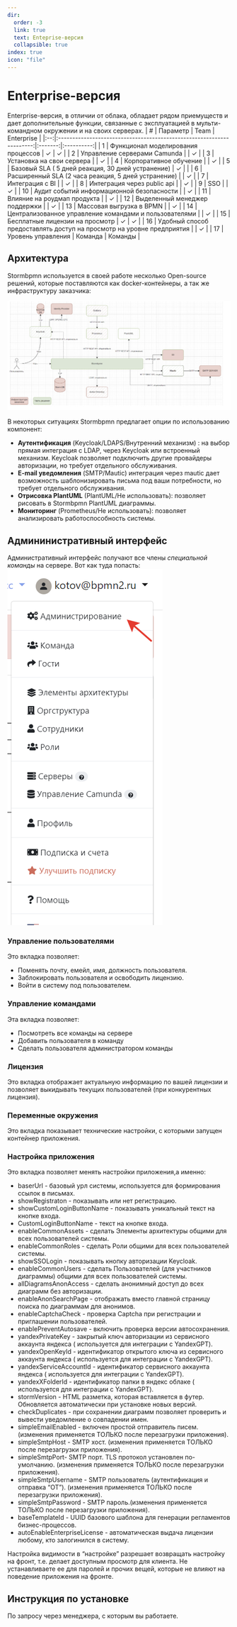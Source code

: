 ```yaml
---
dir:
  order: -3
  link: true
  text: Enteprise-версия
  collapsible: true
index: true
icon: "file"
---
```


# Enterprise-версия


Enterprise-версия, в отличии от облака, обладает рядом приемуществ и дает дополнительные функции, связанные с эксплуатацией в мульти-командном окружении и на своих серверах.
|  # |                                Параметр                               |   Team  | Enterprise |
|:--:|:---------------------------------------------------------------------:|:-------:|:----------:|
|  1 | Функционал моделирования процессов                                    |    ✓    |      ✓     |
|  2 | Управление серверами Camunda                                          |         |      ✓     |
|  3 | Установка на свои сервера                                             |         |      ✓     |
|  4 | Корпоративное обучение                                                |         |      ✓     |
|  5 | Базовый SLA ( 5 дней реакция, 30 дней устранение)                     |    ✓    |            |
|  6 | Расширенный SLA (2 часа реакция, 5 дней устранение)                   |         |      ✓     |
|  7 | Интеграция с BI                                                       |         |      ✓     |
|  8 | Интеграция через public api                                           |         |      ✓     |
|  9 | SSO                                                                   |         |      ✓     |
| 10 | Аудит событий информационной безопасности                             |         |      ✓     |
| 11 | Влияние на роудмап продукта                                           |         |      ✓     |
| 12 | Выделенный менеджер поддержки                                         |         |      ✓     |
| 13 | Массовая выгрузка в BPMN                                              |         |      ✓     |
| 14 | Централизованное управление командами и пользователями                |         |      ✓     |
| 15 | Бесплатные лицензии на просмотр                                       |    ✓    |      ✓     |
| 16 | Удобный способ предоставлять доступ на просмотр на уровне предприятия |         |      ✓     |
| 17 | Уровень управления                                                    | Команда | Команды    |

## Архитектура
Stormbpmn используется в своей работе несколько Open-source решений, которые поставляются как docker-контейнеры, а так же инфраструктуру заказчика:  

![image](storm-arch.png)

В некоторых ситуациях Stormbpmn предлагает опции по использованию компонент:
 - **Аутентификация** (Keycloak/LDAPS/Внутренний механизм) : на выбор прямая интеграция с LDAP, через Keycloak или встроенный механизм. Keycloak позволяет подключить другие провайдеры авторизации, но требует отдельного обслуживания.
 - **E-mail уведомления** (SMTP/Mautic) интеграция через mautic дает возможность шаблонизировать письма под ваши потребности, но требует отдельного обслуживания.
 - **Отрисовка PlantUML** (PlantUML/Не использовать): позволяет рисовать в Stormbpmn PlantUML диаграммы.
 - **Мониторинг** (Prometheus/Не использовать):  позволяет анализировать работоспособность системы.


## Админинистративный интерфейс
Административный интерфейс получают все члены _специальной команды_ на сервере. Вот как туда попасть:
![image](admin-link.png)
### Управление пользователями
Это вкладка позволяет:
- Поменять почту, емейл, имя, должность пользователя.
- Заблокировать пользователя и освободить лицензию.
- Войти в систему под пользователем.
### Управление командами
Эта вкладка позволяет:
- Посмотреть все команды на сервере
- Добавить пользователя в команду
- Сделать пользователя администратором команды
### Лицензия
Это вкладка отображает актуальную информацию по вашей лицензии и позволяет выкидывать текущих пользователей (при конкурентных лицензия).
### Переменные окружения
Это вкладка показывает технические настройки, с которыми запущен контейнер приложения.
### Настройка приложения
Это вкладка позволяет менять настройки приложения,а именно:
- baserUrl - базовый урл системы, используется для формирования ссылок в письмах.
- showRegistraton - показывать или нет регистрацию.
- showCustomLoginButtonName - показывать уникальный текст на кнопке входа.
- CustomLoginButtonName - текст на кнопке входа.
- enableCommonAssets - сделать Элементы архитектуры общими для всех пользователей системы.
- enableCommonRoles - сделать Роли общими для всех пользователей системы.
- showSSOLogin - показывать кнопку авторизации Keycloak.
- enableCommonUsers - сделать Пользователей (для участников диаграммы) общими для всех пользователей системы.
- allDiagramsAnonAccess - сделать анонимный доступ до всех диаграмм без авторизации.
- enableAnonSearchPage - отображать вместо главной страницу поиска по диаграммам для анонимов.
- enableCaptchaCheck - проверка Captcha при регистрации и приглашении пользователей.
- enablePreventAutosave - включить проверка версии автосохранения.
- yandexPrivateKey - закрытый ключ авторизации из сервисного аккаунта яндекса ( используется для интеграции с YandexGPT).
- yandexOpenKeyId - идентификатор открытого ключа из сервисного аккаунта яндекса ( используется для интеграции с YandexGPT).
- yandexServiceAccountId - идентификатор сервисного аккаунта яндекса ( используется для интеграции с YandexGPT).
- yandexXFolderId - идентификатор папки в яндекс облаке ( используется для интеграции с YandexGPT).
- stormVersion - HTML разметка, которая вставляется в футер. Обновляется автоматически при установке новых версий.
- checkDuplicates - при сохранении диаграмм позволяет проверить и вывести уведомление о совпадении имен.
- simpleEmailEnabled - включен простой отправитель писем. (изменения применяется ТОЛЬКО после перезагрузки приложения).
- simpleSmtpHost - SMTP хост. (изменения применяется ТОЛЬКО после перезагрузки приложения).
- simpleSmtpPort- SMTP порт. TLS протокол установлен по-умолчанию. (изменения применяется ТОЛЬКО после перезагрузки приложения).
- simpleSmtpUsername - SMTP пользователь (аутентификация и отправка “ОТ”). (изменения применяется ТОЛЬКО после перезагрузки приложения).
- simpleSmtpPassword - SMTP пароль.(изменения применяется ТОЛЬКО после перезагрузки приложения).
- baseTemplateId - UUID базового шаблона для генерации регламентов бизнес-процессов.
- autoEnableEnterpriseLicense - автоматическая выдача лицензии любому, кто залогинился в систему.   

Настройка видимости в “настройке” разрешает возвращать настройку на фронт, т.е. делает доступным просмотр для клиента. Не устанавливаете ее для паролей и прочих вещей, которые не влияют на поведение приложения на фронте.


## Инструкция по установке

По запросу через менеджера, с которым вы работаете.



